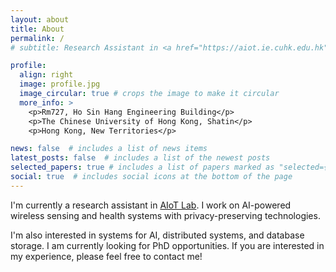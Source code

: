 ```yaml
---
layout: about
title: About
permalink: /
# subtitle: Research Assistant in <a href="https://aiot.ie.cuhk.edu.hk">AIoT Lab</a>

profile:
  align: right
  image: profile.jpg
  image_circular: true # crops the image to make it circular
  more_info: >
    <p>Rm727, Ho Sin Hang Engineering Building</p>
    <p>The Chinese University of Hong Kong, Shatin</p>
    <p>Hong Kong, New Territories</p>

news: false  # includes a list of news items
latest_posts: false  # includes a list of the newest posts
selected_papers: true # includes a list of papers marked as "selected={true}"
social: true  # includes social icons at the bottom of the page
---
```

I'm currently a research assistant in [AIoT Lab](https://aiot.ie.cuhk.edu.hk). I work on AI-powered wireless sensing and health systems with privacy-preserving technologies.

I'm also interested in systems for AI, distributed systems, and database storage. I am currently looking for PhD opportunities. If you are interested in my experience, please feel free to contact me!
